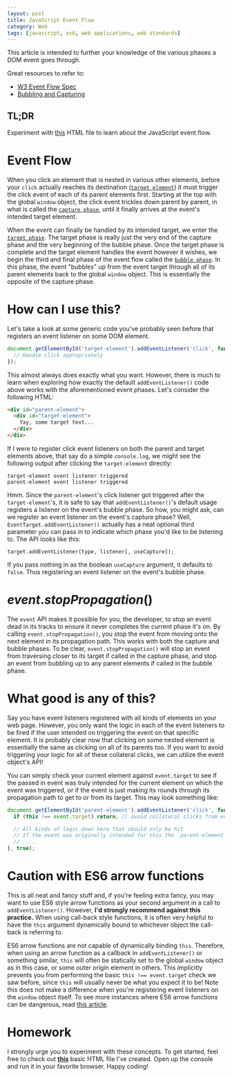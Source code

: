 ```yaml
---
layout: post
title: JavaScript Event Flow
category: Web
tags: [javascript, es6, web applications, web standards]
---
```


This article is intended to further your knowledge of the various phases a DOM event goes through.

Great resources to refer to:

 - [W3 Event Flow Spec](https://www.w3.org/TR/DOM-Level-3-Events/#event-flow)
 - [Bubbling and Capturing](https://javascript.info/tutorial/bubbling-and-capturing)

## TL;DR

Experiment with [this](https://gist.github.com/domfarolino/fdde99c1ad3fa1668a1849c33f87f437#file-index-html) HTML file to learn about the JavaScript event flow.

# Event Flow

When you click an element that is nested in various other elements, before your `click` actually reaches its destination ([`target element`](https://www.w3.org/TR/DOM-Level-3-Events/#event-target)) it must trigger the click event of each of its parent elements first. Starting at the top with the global `window` object, the click event trickles down parent by parent, in what is called the [`capture phase`](https://www.w3.org/TR/DOM-Level-3-Events/#capture-phase), until it finally arrives at the event's intended target element.

When the event can finally be handled by its intended target, we enter the [`target phase`](https://www.w3.org/TR/DOM-Level-3-Events/#target-phase). The target phase is really just the very end of the capture phase and the very beginning of the bubble phase. Once the target phase is complete and the target element handles the event however it wishes, we begin the third and final phase of the event flow called the [`bubble phase`](https://www.w3.org/TR/DOM-Level-3-Events/#bubble-phase). In this phase, the event "bubbles" up from the event target through all of its parent elements back to the global `window` object. This is essentially the opposite of the capture phase.

# How can I use this?

Let's take a look at some generic code you've probably seen before that registers an event listener on some DOM element.

```js
document.getElementById('target-element').addEventListener('click', function(e) {
  // Handle click appropriately
});
```

This almost always does exactly what you want. However, there is much to learn when exploring how exactly the default `addEventListener()` code above works with the aforementioned event phases. Let's consider the following HTML:

```html
<div id="parent-element">
  <div id="target-element">
    Yay, some target text...
  </div>
</div>
```

If I were to register click event listeners on both the parent and target elements above, that say do a simple `console.log`, we might see the following output after clicking the `target-element` directly:

```
target-element event listener triggered
parent-element event listener triggered
```

Hmm. Since the `parent-element`'s click listener got triggered after the `target-element`'s, it is safe to say that `addEventListener()`'s default usage registers a listener on the event's bubble phase. So how, you might ask, can we register an event listener on the event's capture phase? Well, `EventTarget.addEventListener()` actually has a neat optional third parameter you can pass in to indicate which phase you'd like to be listening to. The API looks like this:

```
target.addEventListener(type, listener[, useCapture]);
```

If you pass nothing in as the boolean `useCapture` argument, it defaults to `false`. Thus registering an event listener on the event's bubble phase.

# $event.stopPropagation()$

The `event` API makes it possible for you, the developer, to stop an event dead in its tracks to ensure it never completes the current phase it's on. By calling `event.stopPropagation()`, you stop the event from moving onto the next element in its propagation path. This works with both the capture and bubble phases. To be clear, `event.stopPropagation()` will stop an event from traversing closer to its target if called in the capture phase, and stop an event from bubbling up to any parent elements if called in the bubble phase.

# What good is any of this?

Say you have event listeners registered with all kinds of elements on your web page. However, you only want the logic in each of the event listeners to be fired if the user intended on triggering the event on that specific element. It is probably clear now that clicking on some nested element is essentially the same as clicking on all of its parents too. If you want to avoid triggering your logic for all of these collateral clicks, we can utilize the event object's API!

You can simply check your current element against `event.target` to see if the passed in event was truly intended for the current element on which the event was triggered, or if the event is just making its rounds through its propagation path to get to or from its target. This may look something like:

```js
document.getElementById('parent-element').addEventListener('click', function(e) {
  if (this !== event.target) return; // avoid collateral clicks from event flow

  // All kinds of logic down here that should only be hit
  // If the event was originally intended for this the `parent-element`
  // .....
}, true);
```

# Caution with ES6 arrow functions

This is all neat and fancy stuff and, if you're feeling extra fancy, you may want to use ES6 style arrow functions as your second argument in a call to `addEventListener()`. However, **I'd strongly recommend against this practice.** When using call-back style functions, it is often very helpful to have the `this` argument dynamically bound to whichever object the call-back is referring to.

ES6 arrow functions are not capable of dynamically binding `this`. Therefore, when using an arrow function as a callback in `addEventListener()` or something similar, `this` will often be statically set to the global `window` object as in this case, or some outer origin element in others. This implicitly prevents you from performing the basic `this !== event.target` check we saw before, since `this` will usually never be what you expect it to be! Note this does not make a difference when you're registering event listeners on the `window` object itself. To see more instances where ES6 arrow functions can be dangerous, read [this article](https://rainsoft.io/when-not-to-use-arrow-functions-in-javascript/).

# Homework

I strongly urge you to experiment with these concepts. To get started, feel free to check out **[this](https://gist.github.com/domfarolino/fdde99c1ad3fa1668a1849c33f87f437#file-index-html)** basic HTML file I've created. Open up the console and run it in your favorite browser. Happy coding!

